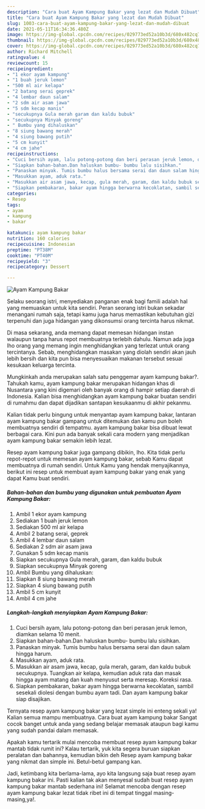 ```yaml
---
description: "Cara buat Ayam Kampung Bakar yang lezat dan Mudah Dibuat"
title: "Cara buat Ayam Kampung Bakar yang lezat dan Mudah Dibuat"
slug: 1003-cara-buat-ayam-kampung-bakar-yang-lezat-dan-mudah-dibuat
date: 2021-05-11T16:34:36.480Z
image: https://img-global.cpcdn.com/recipes/029773ed52a10b3d/680x482cq70/ayam-kampung-bakar-foto-resep-utama.jpg
thumbnail: https://img-global.cpcdn.com/recipes/029773ed52a10b3d/680x482cq70/ayam-kampung-bakar-foto-resep-utama.jpg
cover: https://img-global.cpcdn.com/recipes/029773ed52a10b3d/680x482cq70/ayam-kampung-bakar-foto-resep-utama.jpg
author: Richard Mitchell
ratingvalue: 4
reviewcount: 15
recipeingredient:
- "1 ekor ayam kampung"
- "1 buah jeruk lemon"
- "500 ml air kelapa"
- "2 batang serai geprek"
- "4 lembar daun salam"
- "2 sdm air asam jawa"
- "5 sdm kecap manis"
- "secukupnya Gula merah garam dan kaldu bubuk"
- "secukupnya Minyak goreng"
- " Bumbu yang dihaluskan"
- "8 siung bawang merah"
- "4 siung bawang putih"
- "5 cm kunyit"
- "4 cm jahe"
recipeinstructions:
- "Cuci bersih ayam, lalu potong-potong dan beri perasan jeruk lemon, diamkan selama 10 menit."
- "Siapkan bahan-bahan.Dan haluskan bumbu- bumbu lalu sisihkan."
- "Panaskan minyak. Tumis bumbu halus bersama serai dan daun salam hingga harum."
- "Masukkan ayam, aduk rata."
- "Masukkan air asam jawa, kecap, gula merah, garam, dan kaldu bubuk secukupnya. Tuangkan air kelapa, kemudian aduk rata dan masak hingga ayam matang dan kuah menyusut serta meresap. Koreksi rasa."
- "Siapkan pembakaran, bakar ayam hingga berwarna kecoklatan, sambil sesekali diolesi dengan bumbu ayam tadi. Dan ayam kampung bakar siap disajikan."
categories:
- Resep
tags:
- ayam
- kampung
- bakar

katakunci: ayam kampung bakar 
nutrition: 160 calories
recipecuisine: Indonesian
preptime: "PT38M"
cooktime: "PT40M"
recipeyield: "3"
recipecategory: Dessert

---
```



![Ayam Kampung Bakar](https://img-global.cpcdn.com/recipes/029773ed52a10b3d/680x482cq70/ayam-kampung-bakar-foto-resep-utama.jpg)

Selaku seorang istri, menyediakan panganan enak bagi famili adalah hal yang memuaskan untuk kita sendiri. Peran seorang istri bukan sekadar menangani rumah saja, tetapi kamu juga harus memastikan kebutuhan gizi terpenuhi dan juga hidangan yang dikonsumsi orang tercinta harus nikmat.

Di masa  sekarang, anda memang dapat memesan hidangan instan walaupun tanpa harus repot membuatnya terlebih dahulu. Namun ada juga lho orang yang memang ingin menghidangkan yang terlezat untuk orang tercintanya. Sebab, menghidangkan masakan yang diolah sendiri akan jauh lebih bersih dan kita pun bisa menyesuaikan makanan tersebut sesuai kesukaan keluarga tercinta. 



Mungkinkah anda merupakan salah satu penggemar ayam kampung bakar?. Tahukah kamu, ayam kampung bakar merupakan hidangan khas di Nusantara yang kini digemari oleh banyak orang di hampir setiap daerah di Indonesia. Kalian bisa menghidangkan ayam kampung bakar buatan sendiri di rumahmu dan dapat dijadikan santapan kesukaanmu di akhir pekanmu.

Kalian tidak perlu bingung untuk menyantap ayam kampung bakar, lantaran ayam kampung bakar gampang untuk ditemukan dan kamu pun boleh membuatnya sendiri di tempatmu. ayam kampung bakar bisa dibuat lewat berbagai cara. Kini pun ada banyak sekali cara modern yang menjadikan ayam kampung bakar semakin lebih lezat.

Resep ayam kampung bakar juga gampang dibikin, lho. Kita tidak perlu repot-repot untuk memesan ayam kampung bakar, sebab Kamu dapat membuatnya di rumah sendiri. Untuk Kamu yang hendak menyajikannya, berikut ini resep untuk membuat ayam kampung bakar yang enak yang dapat Kamu buat sendiri.

<!--inarticleads1-->

##### Bahan-bahan dan bumbu yang digunakan untuk pembuatan Ayam Kampung Bakar:

1. Ambil 1 ekor ayam kampung
1. Sediakan 1 buah jeruk lemon
1. Sediakan 500 ml air kelapa
1. Ambil 2 batang serai, geprek
1. Ambil 4 lembar daun salam
1. Sediakan 2 sdm air asam jawa
1. Gunakan 5 sdm kecap manis
1. Siapkan secukupnya Gula merah, garam, dan kaldu bubuk
1. Siapkan secukupnya Minyak goreng
1. Ambil  Bumbu yang dihaluskan:
1. Siapkan 8 siung bawang merah
1. Siapkan 4 siung bawang putih
1. Ambil 5 cm kunyit
1. Ambil 4 cm jahe




<!--inarticleads2-->

##### Langkah-langkah menyiapkan Ayam Kampung Bakar:

1. Cuci bersih ayam, lalu potong-potong dan beri perasan jeruk lemon, diamkan selama 10 menit.
1. Siapkan bahan-bahan.Dan haluskan bumbu- bumbu lalu sisihkan.
1. Panaskan minyak. Tumis bumbu halus bersama serai dan daun salam hingga harum.
1. Masukkan ayam, aduk rata.
1. Masukkan air asam jawa, kecap, gula merah, garam, dan kaldu bubuk secukupnya. Tuangkan air kelapa, kemudian aduk rata dan masak hingga ayam matang dan kuah menyusut serta meresap. Koreksi rasa.
1. Siapkan pembakaran, bakar ayam hingga berwarna kecoklatan, sambil sesekali diolesi dengan bumbu ayam tadi. Dan ayam kampung bakar siap disajikan.




Ternyata resep ayam kampung bakar yang lezat simple ini enteng sekali ya! Kalian semua mampu membuatnya. Cara buat ayam kampung bakar Sangat cocok banget untuk anda yang sedang belajar memasak ataupun bagi kamu yang sudah pandai dalam memasak.

Apakah kamu tertarik mulai mencoba membuat resep ayam kampung bakar mantab tidak rumit ini? Kalau tertarik, yuk kita segera buruan siapkan peralatan dan bahannya, kemudian bikin deh Resep ayam kampung bakar yang nikmat dan simple ini. Betul-betul gampang kan. 

Jadi, ketimbang kita berlama-lama, ayo kita langsung saja buat resep ayam kampung bakar ini. Pasti kalian tak akan menyesal sudah buat resep ayam kampung bakar mantab sederhana ini! Selamat mencoba dengan resep ayam kampung bakar lezat tidak ribet ini di tempat tinggal masing-masing,ya!.

